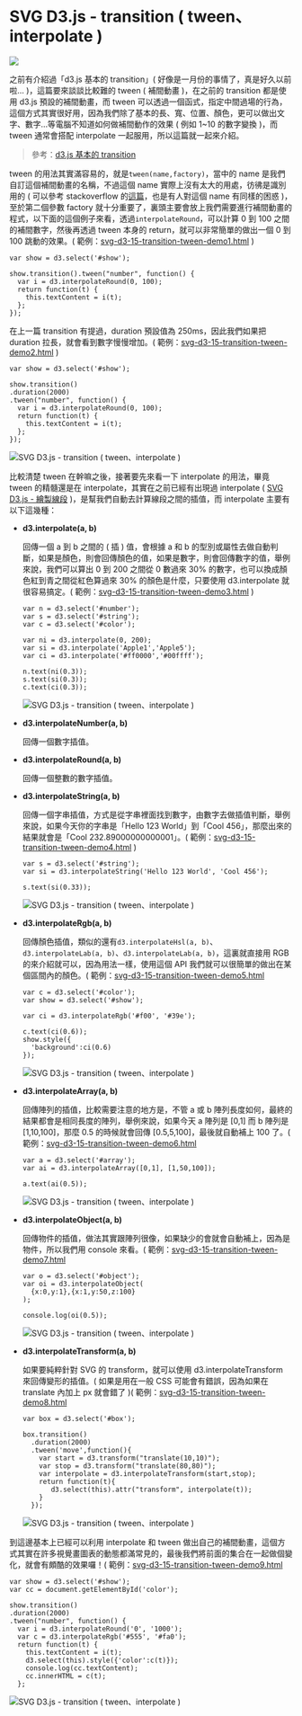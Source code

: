 # SVG D3.js - transition ( tween、interpolate )  

![](/img/articles/201509/svg-d3-15-transition-tween.gif#preview-img) 

之前有介紹過「d3.js 基本的 transition」( 好像是一月份的事情了，真是好久以前啦... )，這篇要來談談比較難的 tween ( 補間動畫 )，在之前的 transition 都是使用 d3.js 預設的補間動畫，而 tween 可以透過一個函式，指定中間過場的行為，這個方式其實很好用，因為我們除了基本的長、寬、位置、顏色，更可以做出文字、數字...等電腦不知道如何做補間動作的效果 ( 例如 1~10 的數字變換 )，而 tween 通常會搭配 interpolate 一起服用，所以這篇就一起來介紹。

> 參考：[d3.js 基本的 transition](http://www.oxxostudio.tw/articles/201501/svg-d3-14-transition-1.html)

tween 的用法其實滿容易的，就是`tween(name,factory)`，當中的 name 是我們自訂這個補間動畫的名稱，不過這個 name 實際上沒有太大的用處，彷彿是識別用的 ( 可以參考 stackoverflow 的[這篇](http://stackoverflow.com/questions/25002417/d3-use-of-the-name-argument-in-transition-tween)，也是有人對這個 name 有同樣的困惑 )，至於第二個參數 factory 就十分重要了，裏頭主要會放上我們需要進行補間動畫的程式，以下面的這個例子來看，透過`interpolateRound`，可以計算 0 到 100 之間的補間數字，然後再透過 tween 本身的 return，就可以非常簡單的做出一個 0 到 100 跳動的效果。( 範例：[svg-d3-15-transition-tween-demo1.html](/demo/201509/svg-d3-15-transition-tween-demo1.html) ) 

	var show = d3.select('#show');

	show.transition().tween("number", function() {
	  var i = d3.interpolateRound(0, 100);
	  return function(t) {
	    this.textContent = i(t);
	  };
	});

在上一篇 transition 有提過，duration 預設值為 250ms，因此我們如果把 duration 拉長，就會看到數字慢慢增加。( 範例：[svg-d3-15-transition-tween-demo2.html](/demo/201509/svg-d3-15-transition-tween-demo2.html) )

	var show = d3.select('#show');

	show.transition()
	.duration(2000)
	.tween("number", function() {
	  var i = d3.interpolateRound(0, 100);
	  return function(t) {
	    this.textContent = i(t);
	  };
	});

![SVG D3.js - transition ( tween、interpolate )](/img/articles/201509/20150912_1_02.gif)

比較清楚 tween 在幹嘛之後，接著要先來看一下 interpolate 的用法，畢竟 tween 的精髓還是在 interpolate，其實在之前已經有出現過 interpolate ( [SVG D3.js - 繪製線段](http://www.oxxostudio.tw/articles/201411/svg-d3-02-line.html) )，是幫我們自動去計算線段之間的插值，而 interpolate 主要有以下這幾種：

- **d3.interpolate(a, b)**

  回傳一個 a 到 b 之間的 ( 插 ) 值，會根據 a 和 b 的型別或屬性去做自動判斷，如果是顏色，則會回傳顏色的值，如果是數字，則會回傳數字的值，舉例來說，我們可以算出 0 到 200 之間從 0 數過來 30% 的數字，也可以換成顏色紅到青之間從紅色算過來 30% 的顏色是什麼，只要使用 d3.interpolate 就很容易搞定。( 範例：[svg-d3-15-transition-tween-demo3.html](/demo/201509/svg-d3-15-transition-tween-demo3.html) )

      var n = d3.select('#number');
      var s = d3.select('#string');
      var c = d3.select('#color');
    
      var ni = d3.interpolate(0, 200);
      var si = d3.interpolate('Apple1','Apple5');
      var ci = d3.interpolate('#ff0000','#00ffff');
    
      n.text(ni(0.3));
      s.text(si(0.3));
      c.text(ci(0.3));

	![SVG D3.js - transition ( tween、interpolate )](/img/articles/201509/20150912_1_03.jpg)


- **d3.interpolateNumber(a, b)**

	回傳一個數字插值。

- **d3.interpolateRound(a, b)**

	回傳一個整數的數字插值。

- **d3.interpolateString(a, b)**

	回傳一個字串插值，方式是從字串裡面找到數字，由數字去做插值判斷，舉例來說，如果今天你的字串是「Hello 123 World」到「Cool 456」，那麼出來的結果就會是「Cool 232.89000000000001」。( 範例：[svg-d3-15-transition-tween-demo4.html](/demo/201509/svg-d3-15-transition-tween-demo4.html) )

      var s = d3.select('#string');
      var si = d3.interpolateString('Hello 123 World', 'Cool 456');
    
      s.text(si(0.33));

	![SVG D3.js - transition ( tween、interpolate )](/img/articles/201509/20150912_1_04.jpg)

- **d3.interpolateRgb(a, b)**

	回傳顏色插值，類似的還有`d3.interpolateHsl(a, b)`、`d3.interpolateLab(a, b)`、`d3.interpolateLab(a, b)`，這裏就直接用 RGB 的來介紹就可以，因為用法一樣，使用這個 API 我們就可以很簡單的做出在某個區間內的顏色。( 範例：[svg-d3-15-transition-tween-demo5.html](/demo/201509/svg-d3-15-transition-tween-demo5.html) 

	  var c = d3.select('#color');
	  var show = d3.select('#show');
  
	  var ci = d3.interpolateRgb('#f00', '#39e');
  
	  c.text(ci(0.6));
	  show.style({
	    'background':ci(0.6)
	  });

	![SVG D3.js - transition ( tween、interpolate )](/img/articles/201509/20150912_1_05.jpg)

- **d3.interpolateArray(a, b)**

	回傳陣列的插值，比較需要注意的地方是，不管 a 或 b 陣列長度如何，最終的結果都會是相同長度的陣列，舉例來說，如果今天 a 陣列是 [0,1] 而 b 陣列是 [1,10,100]，那麼 0.5 的時候就會回傳 [0.5,5,100]，最後就自動補上 100 了。( 範例：[svg-d3-15-transition-tween-demo6.html](/demo/201509/svg-d3-15-transition-tween-demo6.html)

	  var a = d3.select('#array');
	  var ai = d3.interpolateArray([0,1], [1,50,100]);
  
	  a.text(ai(0.5));

	![SVG D3.js - transition ( tween、interpolate )](/img/articles/201509/20150912_1_06.jpg)


- **d3.interpolateObject(a, b)**

	回傳物件的插值，做法其實跟陣列很像，如果缺少的會就會自動補上，因為是物件，所以我們用 console 來看。( 範例：[svg-d3-15-transition-tween-demo7.html](/demo/201509/svg-d3-15-transition-tween-demo7.html)

	  var o = d3.select('#object');
	  var oi = d3.interpolateObject(
	    {x:0,y:1},{x:1,y:50,z:100}
	  );
	  
	  console.log(oi(0.5));

	![SVG D3.js - transition ( tween、interpolate )](/img/articles/201509/20150912_1_07.jpg)

- **d3.interpolateTransform(a, b)**

	如果要純粹針對 SVG 的 transform，就可以使用 d3.interpolateTransform 來回傳變形的插值。( 如果是用在一般 CSS 可能會有錯誤，因為如果在 translate 內加上 px 就會錯了 )( 範例：[svg-d3-15-transition-tween-demo8.html](/demo/201509/svg-d3-15-transition-tween-demo8.html)

	  var box = d3.select('#box');  
	  
	  box.transition()
	    .duration(2000)
	    .tween('move',function(){
	      var start = d3.transform("translate(10,10)");
	      var stop = d3.transform("translate(80,80)");
	      var interpolate = d3.interpolateTransform(start,stop);
	      return function(t){
	         d3.select(this).attr("transform", interpolate(t));
	      }
	    });

	![SVG D3.js - transition ( tween、interpolate )](/img/articles/201509/20150912_1_08.gif)


到這邊基本上已經可以利用 interpolate 和 tween 做出自己的補間動畫，這個方式其實在許多視覺畫圖表的動態都滿常見的，最後我們將前面的集合在一起做個變化，就會有頗酷的效果囉！( 範例：[svg-d3-15-transition-tween-demo9.html](/demo/201509/svg-d3-15-transition-tween-demo9.html)

	var show = d3.select('#show');
	var cc = document.getElementById('color');
	
	show.transition()
	.duration(2000)
	.tween("number", function() {
	  var i = d3.interpolateRound('0', '1000');
	  var c = d3.interpolateRgb('#555', '#fa0');
	  return function(t) {
	    this.textContent = i(t);
	    d3.select(this).style({'color':c(t)});
	    console.log(cc.textContent);
	    cc.innerHTML = c(t);
	  };

![SVG D3.js - transition ( tween、interpolate )](/img/articles/201509/svg-d3-15-transition-tween.gif)



